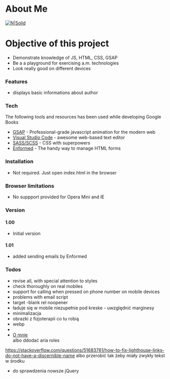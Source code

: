 # About Me

[![N|Solid](https://cldup.com/dTxpPi9lDf.thumb.png)](https://nodesource.com/products/nsolid)


# Objective of this project

  - Demonstrate knowledge of JS, HTML, CSS, GSAP
  - Be a a playground for exercising a.m. technologies
  - Look really good on different devices
  

### Features
- displays basic informations about author


### Tech

The following tools and resources has been used while developing Google Books


* [GSAP](https://greensock.com/gsap) - Professional-grade javascript animation for the modern web
* [Visual Studio Code](https://code.visualstudio.com/) - awesome web-based text editor
* [SASS/SCSS](https://sass-lang.com/) - CSS  with superpowers
* [Enformed](https://www.enformed.io/) - The handy way to manage HTML forms

### Installation

- Not required. Just open index.html in the browser

### Browser limitations

- No suppport provided for Opera Mini and IE

### Version
#### 1.00
- Initial version
#### 1.01
- added sending emails by Enformed


### Todos

 - revise all, with special attention to styles
 - check thoroughly on real mobiles
 - support for calling when pressed on phone number on mobile devices 
 - problems with email script
 - target -blank rel noopener 
 - ładuje się w mobile niezupełnie pod kreske - uwzględnić marginesy
 - minimalizacja
 - obrazki z fizjoterapii co tu robią
 - webp
 -  <li class="menu__item"><a href="#Me"><span class="menu-text">O mnie</span></a></li> albo ddodać aria roles
 https://stackoverflow.com/questions/51683761/how-to-fix-lighthouse-links-do-not-have-a-discernible-name
 albo przerobić tak żeby miały zwykły tekst w środku
 - do sprawdzenia nowsze jQuery